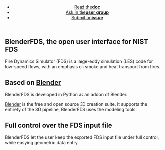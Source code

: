 
<header>
<ul class="downloads">
    <li><a href="https://github.com/firetools/blenderfds/wiki">Read the<strong>doc</strong></a></li>
    <li><a href="https://groups.google.com/g/blenderfds">Ask in the<strong>user group</strong></a></li>
    <li><a href="https://github.com/firetools/blenderfds/issues">Submit an<strong>issue</strong></a></li>
</ul>

</header>

<p style="margin-bottom:1cm;"> </p>

## BlenderFDS, the open user interface for NIST FDS 

Fire Dynamics Simulator (FDS) is a large-eddy simulation (LES) code for low-speed flows,
with an emphasis on smoke and heat transport from fires.

## Based on [Blender](http://www.blender.org/)

BlenderFDS is developed in Python as an addon of Blender.

[Blender](http://www.blender.org/) is the free and open source 3D creation suite.
It supports the entirety of the 3D pipeline, BlenderFDS uses the modeling tools.

## Full control over the FDS input file

BlenderFDS let the user keep the exported FDS input file under full control,
while easying geometric data entry.

